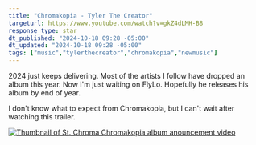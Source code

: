```yaml
---
title: "Chromakopia - Tyler The Creator"
targeturl: https://www.youtube.com/watch?v=gkZ4dLMH-B8
response_type: star
dt_published: "2024-10-18 09:28 -05:00"
dt_updated: "2024-10-18 09:28 -05:00"
tags: ["music","tylerthecreator","chromakopia","newmusic"]
---
```


2024 just keeps delivering. Most of the artists I follow have dropped an album this year. Now I'm just waiting on FlyLo. Hopefully he releases his album by end of year. 

I don't know what to expect from Chromakopia, but I can't wait after watching this trailer. 

[![Thumbnail of St. Chroma Chromakopia album anouncement video](http://img.youtube.com/vi/gkZ4dLMH-B8/0.jpg)](https://www.youtube.com/watch?v=gkZ4dLMH-B8 "Thumbnail of St. Chroma Chromakopia album anouncement video")
